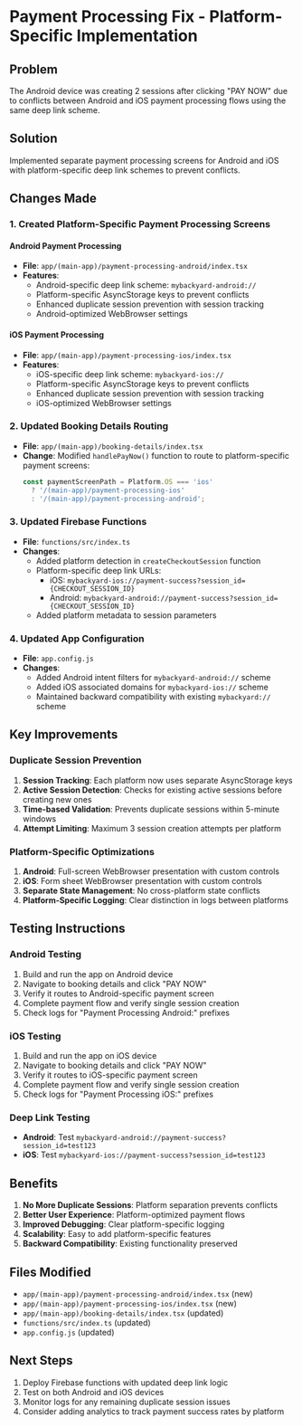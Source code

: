 # Payment Processing Fix - Platform-Specific Implementation

## Problem
The Android device was creating 2 sessions after clicking "PAY NOW" due to conflicts between Android and iOS payment processing flows using the same deep link scheme.

## Solution
Implemented separate payment processing screens for Android and iOS with platform-specific deep link schemes to prevent conflicts.

## Changes Made

### 1. Created Platform-Specific Payment Processing Screens

#### Android Payment Processing
- **File**: `app/(main-app)/payment-processing-android/index.tsx`
- **Features**:
  - Android-specific deep link scheme: `mybackyard-android://`
  - Platform-specific AsyncStorage keys to prevent conflicts
  - Enhanced duplicate session prevention with session tracking
  - Android-optimized WebBrowser settings

#### iOS Payment Processing
- **File**: `app/(main-app)/payment-processing-ios/index.tsx`
- **Features**:
  - iOS-specific deep link scheme: `mybackyard-ios://`
  - Platform-specific AsyncStorage keys to prevent conflicts
  - Enhanced duplicate session prevention with session tracking
  - iOS-optimized WebBrowser settings

### 2. Updated Booking Details Routing
- **File**: `app/(main-app)/booking-details/index.tsx`
- **Change**: Modified `handlePayNow()` function to route to platform-specific payment screens:
  ```typescript
  const paymentScreenPath = Platform.OS === 'ios' 
    ? '/(main-app)/payment-processing-ios' 
    : '/(main-app)/payment-processing-android';
  ```

### 3. Updated Firebase Functions
- **File**: `functions/src/index.ts`
- **Changes**:
  - Added platform detection in `createCheckoutSession` function
  - Platform-specific deep link URLs:
    - iOS: `mybackyard-ios://payment-success?session_id={CHECKOUT_SESSION_ID}`
    - Android: `mybackyard-android://payment-success?session_id={CHECKOUT_SESSION_ID}`
  - Added platform metadata to session parameters

### 4. Updated App Configuration
- **File**: `app.config.js`
- **Changes**:
  - Added Android intent filters for `mybackyard-android://` scheme
  - Added iOS associated domains for `mybackyard-ios://` scheme
  - Maintained backward compatibility with existing `mybackyard://` scheme

## Key Improvements

### Duplicate Session Prevention
1. **Session Tracking**: Each platform now uses separate AsyncStorage keys
2. **Active Session Detection**: Checks for existing active sessions before creating new ones
3. **Time-based Validation**: Prevents duplicate sessions within 5-minute windows
4. **Attempt Limiting**: Maximum 3 session creation attempts per platform

### Platform-Specific Optimizations
1. **Android**: Full-screen WebBrowser presentation with custom controls
2. **iOS**: Form sheet WebBrowser presentation with custom controls
3. **Separate State Management**: No cross-platform state conflicts
4. **Platform-Specific Logging**: Clear distinction in logs between platforms

## Testing Instructions

### Android Testing
1. Build and run the app on Android device
2. Navigate to booking details and click "PAY NOW"
3. Verify it routes to Android-specific payment screen
4. Complete payment flow and verify single session creation
5. Check logs for "Payment Processing Android:" prefixes

### iOS Testing
1. Build and run the app on iOS device
2. Navigate to booking details and click "PAY NOW"
3. Verify it routes to iOS-specific payment screen
4. Complete payment flow and verify single session creation
5. Check logs for "Payment Processing iOS:" prefixes

### Deep Link Testing
- **Android**: Test `mybackyard-android://payment-success?session_id=test123`
- **iOS**: Test `mybackyard-ios://payment-success?session_id=test123`

## Benefits
1. **No More Duplicate Sessions**: Platform separation prevents conflicts
2. **Better User Experience**: Platform-optimized payment flows
3. **Improved Debugging**: Clear platform-specific logging
4. **Scalability**: Easy to add platform-specific features
5. **Backward Compatibility**: Existing functionality preserved

## Files Modified
- `app/(main-app)/payment-processing-android/index.tsx` (new)
- `app/(main-app)/payment-processing-ios/index.tsx` (new)
- `app/(main-app)/booking-details/index.tsx` (updated)
- `functions/src/index.ts` (updated)
- `app.config.js` (updated)

## Next Steps
1. Deploy Firebase functions with updated deep link logic
2. Test on both Android and iOS devices
3. Monitor logs for any remaining duplicate session issues
4. Consider adding analytics to track payment success rates by platform
